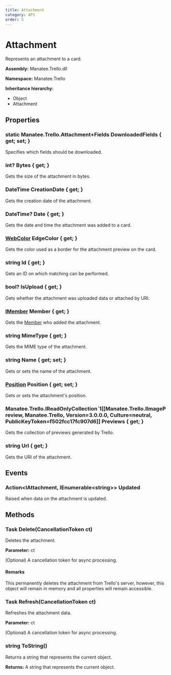 ```yaml
---
title: Attachment
category: API
order: 5
---
```


# Attachment

Represents an attachment to a card.

**Assembly:** Manatee.Trello.dll

**Namespace:** Manatee.Trello

**Inheritance hierarchy:**

- Object
- Attachment

## Properties

### static Manatee.Trello.Attachment+Fields DownloadedFields { get; set; }

Specifies which fields should be downloaded.

### int? Bytes { get; }

Gets the size of the attachment in bytes.

### DateTime CreationDate { get; }

Gets the creation date of the attachment.

### DateTime? Date { get; }

Gets the date and time the attachment was added to a card.

### [WebColor](WebColor#webcolor) EdgeColor { get; }

Gets the color used as a border for the attachment preview on the card.

### string Id { get; }

Gets an ID on which matching can be performed.

### bool? IsUpload { get; }

Gets whether the attachment was uploaded data or attached by URI.

### [IMember](IMember#imember) Member { get; }

Gets the [Member](IAttachment#imember-member--get-) who added the attachment.

### string MimeType { get; }

Gets the MIME type of the attachment.

### string Name { get; set; }

Gets or sets the name of the attachment.

### [Position](Position#position) Position { get; set; }

Gets or sets the attachment&#39;s position.

### Manatee.Trello.IReadOnlyCollection`1[[Manatee.Trello.IImagePreview, Manatee.Trello, Version=3.0.0.0, Culture=neutral, PublicKeyToken=f502fcc17fc907d6]] Previews { get; }

Gets the collection of previews generated by Trello.

### string Url { get; }

Gets the URI of the attachment.

## Events

### Action&lt;IAttachment, IEnumerable&lt;string&gt;&gt; Updated

Raised when data on the attachment is updated.

## Methods

### Task Delete(CancellationToken ct)

Deletes the attachment.

**Parameter:** ct

(Optional) A cancellation token for async processing.

#### Remarks

This permanently deletes the attachment from Trello&#39;s server, however, this object will remain in memory and all properties will remain accessible.

### Task Refresh(CancellationToken ct)

Refreshes the attachment data.

**Parameter:** ct

(Optional) A cancellation token for async processing.

### string ToString()

Returns a string that represents the current object.

**Returns:** A string that represents the current object.

